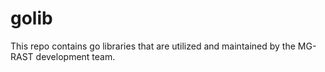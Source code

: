 golib
=====

This repo contains go libraries that are utilized and maintained by the MG-RAST development team.
